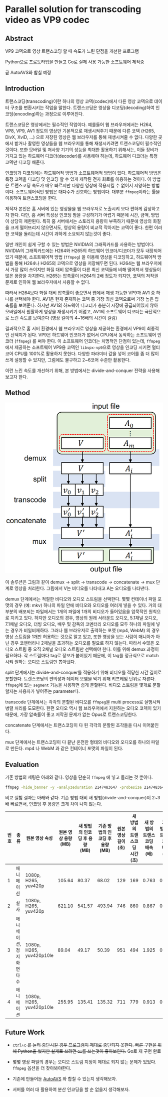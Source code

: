 # Parallel solution for transcoding video as VP9 codec

## Abstract

VP9 코덱으로 영상 트랜스코딩 할 때 속도가 느린 단점을 개선한 프로그램

Python으로 프로토타입을 만들고 Go로 실제 사용 가능한 소프트웨어 제작중

곧 AutoAVS와 합칠 예정

## Introduction

트랜스코딩(transcoding)이란 하나의 영상 코덱(codec)에서 다른 영상 코덱으로 데이터 구조를 변환시키는 작업을 말한다. 트랜스코딩은 영상을 디코딩(decoding)하여 인코딩(encoding)하는 과정으로 이루어진다.

트랜스코딩은 영상에서는 필수적인 작업이다. 예를들어 웹 브라우저에서는 H264, VP8, VP9, AV1 정도의 영상만 기본적으로 재생시켜주기 때문에 다른 코덱 (H265, DivX, XviD, ...) 으로 저장된 영상은 웹 브라우저를 통해 재생시켜줄 수 없다. 다양한 곳에서 받거나 촬영한 영상들을 웹 브라우저를 통해 재생시키려면 트랜스코딩이 필수적인 것이다. 또한 모바일 및 저사양 기기의 성능을 최대한 활용하기 위해서는, 이들 장비가 가지고 있는 하드웨어 디코더(decoder)를 사용해야 하는데, 하드웨어 디코더는 특정 코덱만 디코딩 해준다.

인코딩과 디코딩에는 하드웨어적 방법과 소프트웨어적 방법이 있다. 하드웨어적 방법은 특정 코덱을 디코딩 및 인코딩 할 수 있게 제작된 전자 회로를 이용하는 것이다. 이 방법은 트랜스코딩 속도가 매우 빠르지만 다양한 영상에 적용시킬 수 없어서 지양하는 방법이다. 소프트웨어적인 방법은 대다수가 선호하는 방법이다. 대부분 `ffmpeg`이라는 툴을 이용하여 트랜스코딩을 한다.

제작자 본인은 홈 서버에 있는 영상물을 웹 브라우저로 노출시켜 보다 편하게 감상하고자 한다. 다만, 홈 서버 특성상 인코딩 팜을 구성하기가 어렵기 때문에 시간, 금액, 방법이 상당히 제한된다. 특히 홈 서버에서는 스토리지 용량이 부족하기 때문에 영상의 화질을 크게 떨어뜨리지 않으면서도, 영상의 용량이 비교적 작아지는 코덱이 좋다. 한편 이러한 코덱을 돌리는데 시간이 과하게 소요되지 않는것이 좋다.

일반 개인이 쉽게 구할 수 있는 방법은 NVIDIA의 그래픽카드를 사용하는 방법이다. NVIDIA의 그래픽카드에는 H264와 H265의 하드웨어 인코더/디코더가 모두 내장되어 있기 때문에, 소프트웨어적 방법 (`ffmpeg`) 을 이용해 영상을 디코딩하고, 하드웨어적 방법을 통해 H264나 H265의 코덱으로 영상을 저장해두면 된다. H264는 웹 브라우저에서 가장 많이 쓰이지만 화질 대비 압축률이 다른 최신 코덱들에 비해 떨어져서 영상들이 많은 용량을 차지한다. H265는 압축률이 H264의 2배 정도가 되지만, 코덱의 저작권 문제로 인하여 웹 브라우저에서 사용할 수 없다.

따라서 H264보다 화질 대비 압축률이 좋으면서 웹에서 재생 가능한 VP9과 AV1 중 하나를 선택해야 한다. AV1은 현재 존재하는 코덱 중 가장 최신 코덱으로써 가장 높은 압축률을 보여준다. 하지만 AV1의 하드웨어 디코더가 충분히 시장에 공급되어있지 않아 모바일에서 원활하게 영상을 재생시키기 어렵고, AV1의 소프트웨어 디코더는 극단적으로 느린 속도를 보여준다 (영상 길이의 4~16배의 시간이 걸림)

결과적으로 홈 서버 환경에서 웹 브라우저로 영상을 제공하는 환경에서 VP9이 최종적인 선택지가 된다. VP9은 하드웨어 인코더가 없어서 CPU에서 동작하는 소프트웨어 인코더 (`ffmpeg`) 를 써야 한다. 이 소프트웨어 인코더는 치명적인 단점이 있는데, `ffmpeg`에서 제공하는 소프트웨어 VP9용 코덱인 `libvpx-vp9`으로 영상을 인코딩 시키면 멀티코어 CPU를 100%로 활용하지 못한다. 다양한 파라미터 값을 넣어 코어를 좀 더 많이 쓰게 설정할 수 있지만, 그럼에도 불구하고 2~6코어 수준만 활용한다.

이런 느린 속도를 개선하기 위해, 본 방법에서는 divide-and-conquer 전략을 사용해보고자 한다.

## Method

<img src="./img/diagram.png" alt="diagram" width="550"/>

이 솔루션은 그림과 같이 demux → split → transcode → concatenate → mux 단계로 영상을 처리한다. 그림에서 V는 비디오를 나타내고 A는 오디오를 나타낸다.

demux 단계에서는 적절한 비디오와 오디오 스트림을 선택한다. 몇몇 컨테이너 파일 포맷의 경우 (예: mkv) 하나의 파일 안에 비디오와 오디오를 여러개 넣을 수 있다. 거의 대부분의 배포되는 파일에서는 1개의 파일에 1개의 비디오가 들어있음을 암묵적인 원칙으로 지키고 있다. 하지만 오디오의 경우, 영상의 원래 서라운드 오디오, 5.1채널 오디오, 7.1채널 오디오, 더빙 오디오, 배우 및 감독의 코멘터리 오디오를 모두 하나의 파일에 넣는 경우가 비일비재하다. 그러나 웹 브라우저로 출력하는 포맷 (mp4, WebM) 의 경우 영상 스트림을 1개만 허용하는 것으로 알고 있고, 또한 영상을 보는 사람이 매니아가 아닌 경우 코멘터리나 2채널을 초과하는 오디오를 필요로 하지 않는다. 따라서 수많은 오디오 스트림 중 오직 2채널 오디오 스트림만 선택해야 한다. 이를 위해 demux 과정이 필요하다. 각 스트림마다 tag로 정보가 붙어있기 때문에, 이 tag를 정규식으로 match 시켜 원하는 오디오 스트림만 뽑아낸다.

split 단계에서는 divide-and-conquer를 적용하기 위해 비디오를 적당한 시간 길이로 분할한다. 트랜스코딩의 편의성과 데이터 오염을 막기 위해 키프레임 단위로 자른다. `ffmpeg`에 있는 `segment` 기능을 사용하면 쉽게 분할된다. 비디오 스트림을 몇개로 분할할지는 사용자가 넣어주는 parameter다.

transcode 단계에서는 각각의 분할된 비디오를 `ffmpeg`을 multi process로 실행시켜 병렬 처리를 도모한다. 한편 오디오 역시 웹 브라우저에서 지원하는 오디오 코덱이 있기 때문에, 가장 압축률이 좋고 저작권 문제가 없는 Opus로 트랜스코딩한다.

concatenate 단계에서는 트랜스코딩이 다 된 각각의 분할된 조각들을 다시 이어붙인다.

mux 단계에서는 트랜스코딩이 다 끝난 온전한 형태의 비디오와 오디오를 하나의 파일로 만든다. mp4 나 WebM 과 같은 컨테이너 포맷의 파일이 된다.

## Evaluation

기존 방법의 세팅은 아래와 같다. 영상을 단순히 `ffmpeg` 에 넣고 돌리는 것 뿐이다.

```bash
ffmpeg -hide_banner -y -analyzeduration 2147483647 -probesize 2147483647 -avoid_negative_ts 1 -i <input>.mp4 -max_muxing_queue_size 4096 -c:v libvpx-vp9 -b:v 0 -pix_fmt:v yuv420p -cpu-used:v 8 -crf:v 27 -c:a libopus -b:a 128k <output>.webm
```

비교 실험 결과는 아래와 같다. 기존 방법 대비 새 방법(divide-and-conquer)이 2~3배 빠르면서, 인코딩 후 용량은 크게 차이 나지 않는다.

| 번호 | 종류 | 원본 영상 속성 | 원본 영상 용량 (MB) | 새 방법의 인코딩 후 용량 (MB) | 기존 방법의 인코딩 후 용량 (MB) | 원본 영상 길이 (초) | 새 방법의 트랜스코딩 시간 (초) | 새 방법의 트랜스코딩 배속 (배) | 기존 방법의 트랜스코딩 배속 (배) |
| --- | --- | --- | --- | --- | --- | --- | --- | --- | --- |
| 1 | 애니메이션 | 1080p, H265, yuv420p | 105.64 | 80.37 | 68.02 | 129 | 169 | 0.763 | 0.407 |
| 2 | 실사 | 1080p, H265, yuv420p | 621.10 | 541.57 | 493.94 | 746 | 860 | 0.867 | 0.295 |
| 3 | 애니메이션, 정지화면 다수 | 1080p, H265, yuv420p10le | 89.04 | 49.17 | 50.39 | 951 | 494 | 1.925 | 0.812 |
| 4 | 애니메이션 | 1080p, H265, yuv420p10le | 255.95 | 135.41 | 135.32 | 711 | 779 | 0.913 | 0.481 |

## Future Work

- ~~`ctrl+c` 를 눌러 중단시킬 경우 프로그램이 제대로 중단되지 못한다. 빠른 구현을 위해 Python을 썼지만 실제로 쓰려면 `Go`를 쓰는것이 좋아보인다.~~ Go로 재 구현 완료

- 몇몇 영상 파일의 경우는 오디오 스트림 지정이 제대로 되지 않는 문제가 있었다. `ffmpeg` 옵션을 더 찾아봐야한다.

- 기존에 만들어둔 [AutoAVS](https://github.com/sunrise2575/AutoAVS) 와 합칠 수 있는지 생각해보자.

- 서버를 여러 대 활용하여 분산 인코딩을 할 순 없을지 생각해보자.